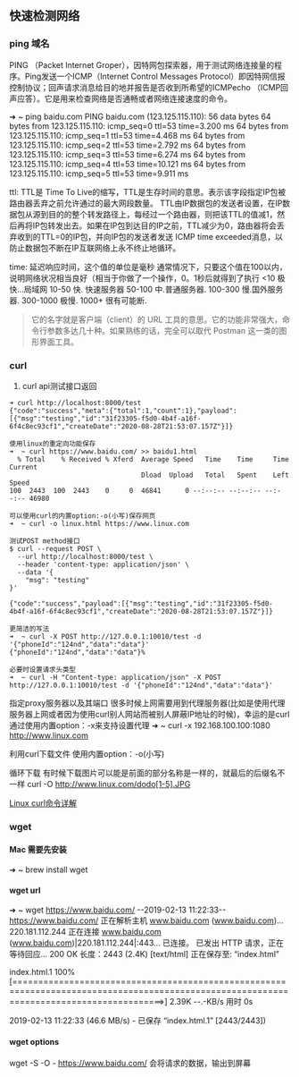 ## 快速检测网络
### ping 域名
PING （Packet Internet Groper），因特网包探索器，用于测试网络连接量的程序。Ping发送一个ICMP（Internet Control Messages Protocol）即因特网信报控制协议；回声请求消息给目的地并报告是否收到所希望的ICMPecho （ICMP回声应答）。它是用来检查网络是否通畅或者网络连接速度的命令。

➜  ~ ping baidu.com
PING baidu.com (123.125.115.110): 56 data bytes
64 bytes from 123.125.115.110: icmp_seq=0 ttl=53 time=3.200 ms
64 bytes from 123.125.115.110: icmp_seq=1 ttl=53 time=4.468 ms
64 bytes from 123.125.115.110: icmp_seq=2 ttl=53 time=2.792 ms
64 bytes from 123.125.115.110: icmp_seq=3 ttl=53 time=6.274 ms
64 bytes from 123.125.115.110: icmp_seq=4 ttl=53 time=10.121 ms
64 bytes from 123.125.115.110: icmp_seq=5 ttl=53 time=9.911 ms

ttl:
TTL是 Time To Live的缩写，TTL是生存时间的意思。表示该字段指定IP包被路由器丢弃之前允许通过的最大网段数量。
TTL由IP数据包的发送者设置，在IP数据包从源到目的的整个转发路径上，每经过一个路由器，则把该TTL的值减1，然后再将IP包转发出去。如果在IP包到达目的IP之前，TTL减少为0，路由器将会丢弃收到的TTL=0的IP包，并向IP包的发送者发送 ICMP time exceeded消息，以防止数据包不断在IP互联网络上永不终止地循环。

time: 延迟响应时间，这个值的单位是毫秒
通常情况下，只要这个值在100以内，说明网络状况相当良好（相当于你做了一个操作，0。1秒后就得到了执行
<10 极快...局域网
10-50 快. 快速服务器
50-100 中.普通服务器.
100-300 慢.国外服务器.
300-1000 极慢.
1000+  很有可能断.

> 它的名字就是客户端（client）的 URL 工具的意思。它的功能非常强大，命令行参数多达几十种。如果熟练的话，完全可以取代 Postman 这一类的图形界面工具。
### curl
1. curl api测试接口返回
```shell
➜ curl http://localhost:8000/test
{"code":"success","meta":{"total":1,"count":1},"payload":[{"msg":"testing","id":"31f23305-f5d0-4b4f-a16f-6f4c8ec93cf1","createDate":"2020-08-28T21:53:07.157Z"}]}

使用linux的重定向功能保存
➜  ~ curl https://www.baidu.com/ >> baidu1.html
  % Total    % Received % Xferd  Average Speed   Time    Time     Time  Current
                                 Dload  Upload   Total   Spent    Left  Speed
100  2443  100  2443    0     0  46841      0 --:--:-- --:--:-- --:--:-- 46980

可以使用curl的内置option:-o(小写)保存网页
➜  ~ curl -o linux.html https://www.linux.com

测试POST method接口
$ curl --request POST \
  --url http://localhost:8000/test \
  --header 'content-type: application/json' \
  --data '{
	"msg": "testing"
}'

{"code":"success","payload":[{"msg":"testing","id":"31f23305-f5d0-4b4f-a16f-6f4c8ec93cf1","createDate":"2020-08-28T21:53:07.157Z"}]}

更简洁的写法
➜  ~ curl -X POST http://127.0.0.1:10010/test -d '{"phoneId":"124nd","data":"data"}'
{"phoneId":"124nd","data":"data"}%

必要时设置请求头类型
➜  ~ curl -H "Content-type: application/json" -X POST http://127.0.0.1:10010/test -d '{"phoneId":"124nd","data":"data"}'
```


指定proxy服务器以及其端口
很多时候上网需要用到代理服务器(比如是使用代理服务器上网或者因为使用curl别人网站而被别人屏蔽IP地址的时候)，幸运的是curl通过使用内置option：-x来支持设置代理
➜  ~ curl -x 192.168.100.100:1080 http://www.linux.com

利用curl下载文件
使用内置option：-o(小写)

循环下载
有时候下载图片可以能是前面的部分名称是一样的，就最后的后缀名不一样
curl -O http://www.linux.com/dodo[1-5].JPG

[Linux curl命令详解](https://www.cnblogs.com/duhuo/p/5695256.html)

### wget
#### Mac 需要先安装
➜  ~ brew install wget

#### wget url
➜  ~ wget https://www.baidu.com/
--2019-02-13 11:22:33--  https://www.baidu.com/
正在解析主机 www.baidu.com (www.baidu.com)... 220.181.112.244
正在连接 www.baidu.com (www.baidu.com)|220.181.112.244|:443... 已连接。
已发出 HTTP 请求，正在等待回应... 200 OK
长度：2443 (2.4K) [text/html]
正在保存至: “index.html”

index.html.1                                                100%[=========================================================================================================================================>]   2.39K  --.-KB/s  用时 0s

2019-02-13 11:22:33 (46.6 MB/s) - 已保存 “index.html.1” [2443/2443])

#### wget options
wget -S -O - https://www.baidu.com/
会将请求的数据，输出到屏幕







